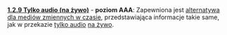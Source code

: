[**1.2.9 Tylko audio (na żywo)**](https://wcag.lepszyweb.pl/#audio-only-live) - **poziom AAA**: Zapewniona jest <a href="#" data-toggle="tooltip" data-original-title="{{site.data.glossary.alternatywa_dla_mediow_zmiennych_w_czasie}}">alternatywa dla mediów zmiennych w czasie</a>, przedstawiająca informacje takie same, jak w przekazie <a href="#" data-toggle="tooltip" data-original-title="{{site.data.glossary.material_dzwiekowy}}">tylko audio</a> <a href="#" data-toggle="tooltip" data-original-title="{{site.data.glossary.na_zywo}}">na żywo</a>.
